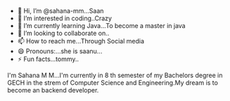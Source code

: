 - 👋 Hi, I’m @sahana-mm...Saan
- 👀 I’m interested in coding..Crazy
- 🌱 I’m currently learning Java...To become a master in java
- 💞️ I’m looking to collaborate on..
- 📫 How to reach me...Through Social media
- 😄 Pronouns:...she is saanu...
- ⚡ Fun facts...tommy..

<!--
sahana-mm/sahana-mm is a ✨ special ✨ repository because its `README.md` (this file) appears on your GitHub profile.
You can click the Preview link to take a look at your changes.
-->
I'm Sahana M M...I'm currently in 8 th semester of my Bachelors degree in GECH in the strem of Computer Science and Engineering.My dream is to become an backend developer.
